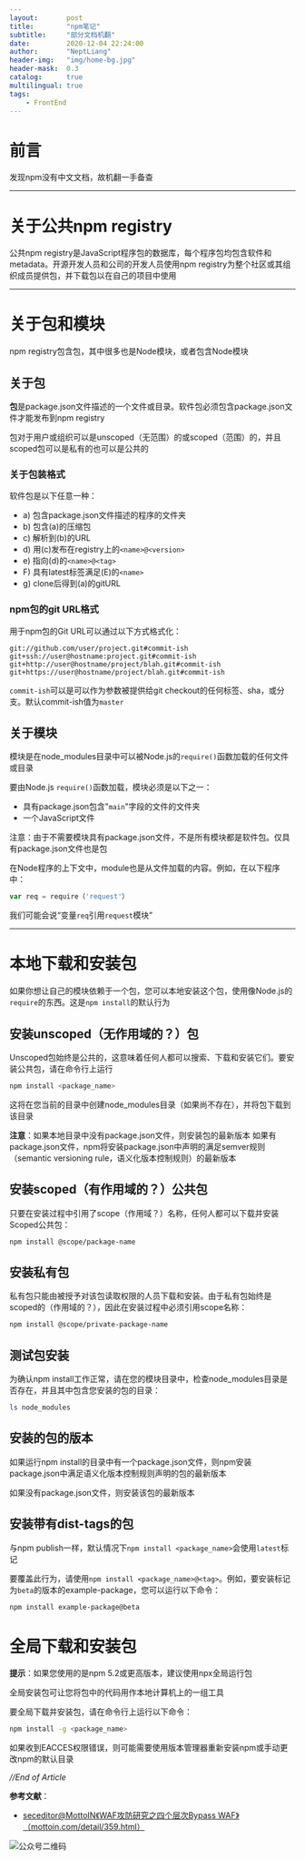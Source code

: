 ```yaml
---
layout:       post
title:        "npm笔记"
subtitle:     "部分文档机翻"
date:         2020-12-04 22:24:00
author:       "NeptLiang"
header-img:   "img/home-bg.jpg"
header-mask:  0.3
catalog:      true
multilingual: true
tags:
    - FrontEnd
---
```



# 前言

发现npm没有中文文档，故机翻一手备查

---


# 关于公共npm registry

公共npm registry是JavaScript程序包的数据库，每个程序包均包含软件和metadata。开源开发人员和公司的开发人员使用npm registry为整个社区或其组织成员提供包，并下载包以在自己的项目中使用

---


# 关于包和模块

npm registry包含包，其中很多也是Node模块，或者包含Node模块

## 关于包

**包**是package.json文件描述的一个文件或目录。软件包必须包含package.json文件才能发布到npm registry

包对于用户或组织可以是unscoped（无范围）的或scoped（范围）的，并且scoped包可以是私有的也可以是公共的

### 关于包装格式

软件包是以下任意一种：

* a) 包含package.json文件描述的程序的文件夹
* b) 包含(a)的压缩包
* c) 解析到(b)的URL
* d) 用(c)发布在registry上的`<name>@<version>`
* e) 指向(d)的`<name>@<tag>`
* F) 具有latest标签满足(E)的`<name>`
* g) clone后得到(a)的gitURL

### npm包的git URL格式

用于npm包的Git URL可以通过以下方式格式化：

```
git://github.com/user/project.git#commit-ish
git+ssh://user@hostname:project.git#commit-ish
git+http://user@hostname/project/blah.git#commit-ish
git+https://user@hostname/project/blah.git#commit-ish
```

`commit-ish`可以是可以作为参数被提供给git checkout的任何标签、sha，或分支。默认commit-ish值为`master`

## 关于模块

模块是在node_modules目录中可以被Node.js的`require()`函数加载的任何文件或目录

要由Node.js `require()`函数加载，模块必须是以下之一：

* 具有package.json包含"`main`"字段的文件的文件夹
* 一个JavaScript文件

注意：由于不需要模块具有package.json文件，不是所有模块都是软件包。仅具有package.json文件也是包

在Node程序的上下文中，module也是从文件加载的内容。例如，在以下程序中：

```js
var req = require（'request'）
```

我们可能会说“变量`req`引用`request`模块”

---


# 本地下载和安装包

如果你想让自己的模块依赖于一个包，您可以本地安装这个包，使用像Node.js的`require`的东西。这是`npm install`的默认行为

## 安装unscoped（无作用域的？）包

Unscoped包始终是公共的，这意味着任何人都可以搜索、下载和安装它们。要安装公共包，请在命令行上运行

```sh
npm install <package_name>
```

这将在您当前的目录中创建node_modules目录（如果尚不存在），并将包下载到该目录

**注意**：如果本地目录中没有package.json文件，则安装包的最新版本
如果有package.json文件，npm将安装package.json中声明的满足semver规则（semantic versioning rule，语义化版本控制规则）的最新版本

## 安装scoped（有作用域的？）公共包

只要在安装过程中引用了scope（作用域？）名称，任何人都可以下载并安装Scoped公共包：

```sh
npm install @scope/package-name
```

## 安装私有包

私有包只能由被授予对该包读取权限的人员下载和安装。由于私有包始终是scoped的（作用域的？），因此在安装过程中必须引用scope名称：

```sh
npm install @scope/private-package-name
```

## 测试包安装

为确认npm install工作正常，请在您的模块目录中，检查node_modules目录是否存在，并且其中包含您安装的包的目录：

```sh
ls node_modules
```

## 安装的包的版本

如果运行npm install的目录中有一个package.json文件，则npm安装package.json中满足语义化版本控制规则声明的包的最新版本

如果没有package.json文件，则安装该包的最新版本

## 安装带有dist-tags的包

与npm publish一样，默认情况下`npm install <package_name>`会使用`latest`标记

要覆盖此行为，请使用`npm install <package_name>@<tag>`。例如，要安装标记为`beta`的版本的example-package，您可以运行以下命令：

```sh
npm install example-package@beta
```

# 全局下载和安装包

**提示**：如果您使用的是npm 5.2或更高版本，建议使用npx全局运行包

全局安装包可让您将包中的代码用作本地计算机上的一组工具

要全局下载并安装包，请在命令行上运行以下命令：

```sh
npm install -g <package_name>
```

如果收到EACCES权限错误，则可能需要使用版本管理器重新安装npm或手动更改npm的默认目录


*//End of Article*

**参考文献**：

* [seceditor@MottoIN《WAF攻防研究之四个层次Bypass WAF》（mottoin.com/detail/359.html）](http://www.mottoin.com/detail/359.html)

![公众号二维码](https://neptliang.github.io/img/Article/WeChatBlog.png)